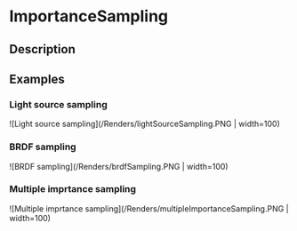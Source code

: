 # ImportanceSampling
 
## Description

## Examples

### Light source sampling
![Light source sampling](/Renders/lightSourceSampling.PNG | width=100)

### BRDF sampling
![BRDF sampling](/Renders/brdfSampling.PNG | width=100)

### Multiple imprtance sampling
![Multiple imprtance sampling](/Renders/multipleImportanceSampling.PNG | width=100)

